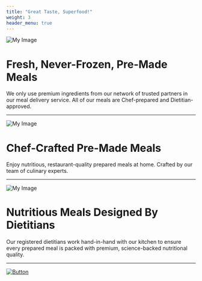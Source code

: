 ```yaml
---
title: "Great Taste, Superfood!"
weight: 3
header_menu: true
---
```


![My Image](images/image9.png)
# Fresh, Never-Frozen, Pre-Made Meals

We only use premium ingredients from our network of trusted partners in our meal delivery service. All of our meals are Chef-prepared and Dietitian-approved.

---

![My Image](images/image9.png)
# Chef-Crafted Pre-Made Meals

Enjoy nutritious, restaurant-quality prepared meals at home. Crafted by our team of culinary experts.

---

![My Image](images/image9.png)
# Nutritious Meals Designed By Dietitians

Our registered dietitians work hand-in-hand with our kitchen to ensure every prepared meal is packed with premium, science-backed nutritional quality.

---

[![Button](https://img.shields.io/badge/Click%20Me-blue?style=for-the-badge)](https://www.instagram.com/thechefbythecooper?igsh=MWF5NHdvNTJjemR3eQ==)







